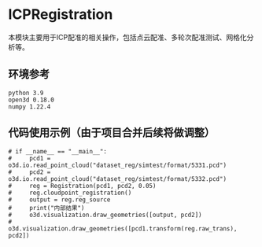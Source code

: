 # ICPRegistration
本模块主要用于ICP配准的相关操作，包括点云配准、多轮次配准测试、网格化分析等。

## 环境参考

~~~
python 3.9
open3d 0.18.0
numpy 1.22.4
~~~



## 代码使用示例（由于项目合并后续将做调整）
~~~
# if __name__ == "__main__":
#     pcd1 = o3d.io.read_point_cloud("dataset_reg/simtest/format/5331.pcd")
#     pcd2 = o3d.io.read_point_cloud("dataset_reg/simtest/format/5332.pcd")
#     reg = Registration(pcd1, pcd2, 0.05)
#     reg.cloudpoint_registration()
#     output = reg.reg_source
#     print("内部结果")
#     o3d.visualization.draw_geometries([output, pcd2])
#     o3d.visualization.draw_geometries([pcd1.transform(reg.raw_trans), pcd2])

~~~